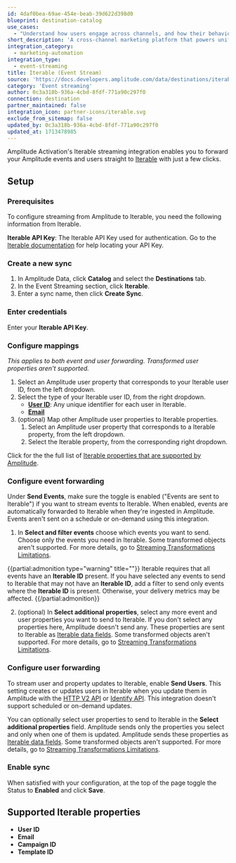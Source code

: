 ```yaml
---
id: 4daf0bea-69ae-454e-beab-39d622d398d0
blueprint: destination-catalog
use_cases:
  - "Understand how users engage across channels, and how their behavior affects down-funnel usage by automatically ingesting Iterable's campaign metrics into your Amplitude projects."
short_description: 'A cross-channel marketing platform that powers unified customer experiences and empowers you to create, optimize and measure every interaction across the entire customer journey.'
integration_category:
  - marketing-automation
integration_type:
  - event-streaming
title: Iterable (Event Stream)
source: 'https://docs.developers.amplitude.com/data/destinations/iterable'
category: 'Event streaming'
author: 0c3a318b-936a-4cbd-8fdf-771a90c297f0
connection: destination
partner_maintained: false
integration_icon: partner-icons/iterable.svg
exclude_from_sitemap: false
updated_by: 0c3a318b-936a-4cbd-8fdf-771a90c297f0
updated_at: 1713478985
---
```


Amplitude Activation's Iterable streaming integration enables you to forward your Amplitude events and users straight to [Iterable](https://iterable.com/) with just a few clicks.

## Setup

### Prerequisites

To configure streaming from Amplitude to Iterable, you need the following information from Iterable.

**Iterable API Key**: The Iterable API Key used for authentication. Go to the [Iterable documentation](https://support.iterable.com/hc/en-us/articles/360043464871-API-Keys-#creating-api-keys) for help locating your API Key.

### Create a new sync

1. In Amplitude Data, click **Catalog** and select the **Destinations** tab.
2. In the Event Streaming section, click **Iterable**.
3. Enter a sync name, then click **Create Sync**.

### Enter credentials

Enter your **Iterable API Key**.

### Configure mappings

_This applies to both event and user forwarding. Transformed user properties aren't supported._

1. Select an Amplitude user property that corresponds to your Iterable user ID, from the left dropdown.
2. Select the type of your Iterable user ID, from the right dropdown.
      - [**User ID**](https://support.iterable.com/hc/en-us/articles/360035402531-Identifying-the-User-#identifying-the-user-by-user-id): Any unique identifier for each user in Iterable.
      - [**Email**](https://support.iterable.com/hc/en-us/articles/360035402531-Identifying-the-User-#identifying-the-user-by-email)
3. (optional) Map other Amplitude user properties to Iterable properties.
      1. Select an Amplitude user property that corresponds to a Iterable property, from the left dropdown.
      2. Select the Iterable property, from the corresponding right dropdown.

Click for the the full list of [Iterable properties that are supported by Amplitude](#supported-iterable-properties).

### Configure event forwarding

Under **Send Events**, make sure the toggle is enabled ("Events are sent to Iterable") if you want to stream events to Iterable. When enabled, events are automatically forwarded to Iterable when they're ingested in Amplitude. Events aren't sent on a schedule or on-demand using this integration.

1. In **Select and filter events** choose which events you want to send. Choose only the events you need in Iterable. Some transformed objects aren't supported. For more details, go to [Streaming Transformations Limitations](/docs/data/streaming-transformations#limitations).

{{partial:admonition type="warning" title=""}}
Iterable requires that all events have an **Iterable ID** present. If you have selected any events to send to Iterable that may not have an **Iterable ID**, add a filter to send only events where the **Iterable ID** is present. Otherwise, your delivery metrics may be affected.
{{/partial:admonition}}

2. (optional) In **Select additional properties**, select any more event and user properties you want to send to Iterable. If you don't select any properties here, Amplitude doesn't send any. These properties are sent to Iterable as [Iterable data fields](https://support.iterable.com/hc/en-us/articles/208183076-Field-Data-Types). Some transformed objects aren't supported. For more details, go to [Streaming Transformations Limitations](/docs/data/streaming-transformations#limitations).

### Configure user forwarding

To stream user and property updates to Iterable, enable **Send Users**. This setting creates or updates users in Iterable when you update them in Amplitude with the [HTTP V2 API](/docs/apis/analytics/http-v2) or [Identify API](/docs/apis/analytics/identify). This integration doesn't support scheduled or on-demand updates.

You can optionally select user properties to send to Iterable in the **Select additional properties** field. Amplitude sends only the properties you select and only when one of them is updated. Amplitude sends these properties as [Iterable data fields](https://support.iterable.com/hc/en-us/articles/208183076-Field-Data-Types). Some transformed objects aren't supported. For more details, go to [Streaming Transformations Limitations](/docs/data/streaming-transformations#limitations).

### Enable sync

When satisfied with your configuration, at the top of the page toggle the Status to **Enabled** and click **Save**.

## Supported Iterable properties

- **User ID**
- **Email**
- **Campaign ID**
- **Template ID**

